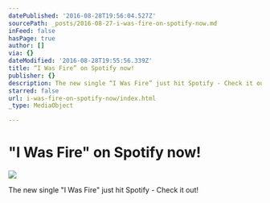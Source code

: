 ```yaml
---
datePublished: '2016-08-28T19:56:04.527Z'
sourcePath: _posts/2016-08-27-i-was-fire-on-spotify-now.md
inFeed: false
hasPage: true
author: []
via: {}
dateModified: '2016-08-28T19:55:56.339Z'
title: “I Was Fire” on Spotify now!
publisher: {}
description: The new single “I Was Fire” just hit Spotify - Check it out!
starred: false
url: i-was-fire-on-spotify-now/index.html
_type: MediaObject

---
```

# "I Was Fire" on Spotify now!
![](https://s3-us-west-2.amazonaws.com/the-grid-img/p/65a01ac60a2f8a0601dc8ef35171589d287b597f.jpg)

The new single "I Was Fire" just hit Spotify - Check it out!